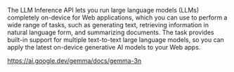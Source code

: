The LLM Inference API lets you run large language models (LLMs) completely on-device for Web applications, which you can use to perform a wide range of tasks, such as generating text, retrieving information in natural language form, and summarizing documents. The task provides built-in support for multiple text-to-text large language models, so you can apply the latest on-device generative AI models to your Web apps.

https://ai.google.dev/gemma/docs/gemma-3n
